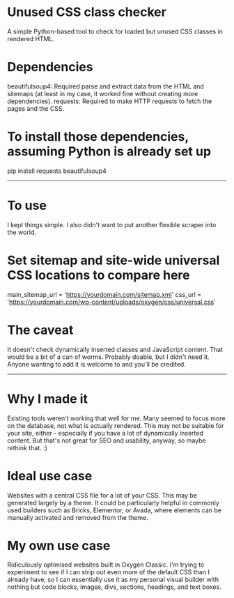 # Unused CSS class checker
A simple Python-based tool to check for loaded but unused CSS classes in rendered HTML.

# Dependencies
beautifulsoup4: Required parse and extract data from the HTML and sitemaps (at least in my case, it worked fine without creating more dependencies).
requests: Required to make HTTP requests to fetch the pages and the CSS.

# To install those dependencies, assuming Python is already set up
pip install requests beautifulsoup4

----

# To use
I kept things simple. I also didn't want to put another flexible scraper into the world.

# Set sitemap and site-wide universal CSS locations to compare here
main_sitemap_url = 'https://yourdomain.com/sitemap.xml'
css_url = 'https://yourdomain.com/wp-content/uploads/oxygen/css/universal.css'

# The caveat
It doesn't check dynamically inserted classes and JavaScript content. That would be a bit of a can of worms. Probably doable, but I didn't need it. Anyone wanting to add it is welcome to and you'll be credited.

----

# Why I made it
Existing tools weren't working that well for me. Many seemed to focus more on the database, not what is actually rendered. This may not be suitable for your site, either - especially if you have a lot of dynamically inserted content. But that's not great for SEO and usability, anyway, so maybe rethink that. :)

# Ideal use case
Websites with a central CSS file for a lot of your CSS. This may be generated largely by a theme. It could be particularly helpful in commonly used builders such as Bricks, Elementor, or Avada, where elements can be manually activated and removed from the theme.

# My own use case
Ridiculously optimised websites built in Oxygen Classic. I'm trying to experiment to see if I can strip out even more of the default CSS than I already have, so I can essentially use it as my personal visual builder with nothing but code blocks, images, divs, sections, headings, and text boxes.
